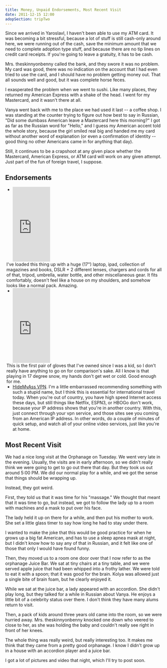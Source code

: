 ```yaml
---
title: Money, Unpaid Endorsements, Most Recent Visit
date: 2011-12-15 12:00
adopSection: tripTwo
---
```

Since we arrived in Yaroslavl, I haven't been able to use my ATM card.  It was becoming a bit stressful, because a lot of stuff is still cash-only around here, we were running out of the cash, save the minimum amount that we need to complete adoption type stuff, and because there are no tip lines on credit card receipts.  If you're going to leave a gratuity, it has to be cash.

Mrs. theskinnyonbenny called the bank, and they swore it was no problem.  My card was good, there was no indication on the account that I had even tried to use the card, and I should have no problem getting money out.  That all sounds well and good, but it was complete horse feces.

I exasperated the problem when we went to sushi.  Like many places, they returned my American Express with a shake of the head.  I went for my Mastercard, and it wasn't there at all.  

Vanya went back with me to the place we had used it last -- a coffee shop.  I was standing at the counter trying to figure out how best to say in Russian, "Did some dumbass American leave a Mastercard here this morning?"  I got as far as the Russian word for "Hello," and I guess my American accent told the whole story, because the girl smiled real big and handed me my card without another word of explanation (or even a confirmation of identity -- good thing no other Americans came in for anything that day).

Still, it continues to be a crapshoot at any given place whether the Mastercard, American Express, or ATM card will work on any given attempt.  Just part of the fun of foreign travel, I suppose.

<h2>Endorsements</h2>


<ul>
<li><iframe src="http://rcm.amazon.com/e/cm?lt1=_blank&bc1=000000&IS2=1&bg1=FFFFFF&fc1=000000&lc1=0000FF&t=theskinnyonbe-20&o=1&p=8&l=as4&m=amazon&f=ifr&ref=ss_til&asins=B000H92ZLG" style="width:120px;height:240px; vertical-align:text-top;" scrolling="no" marginwidth="0" marginheight="0" frameborder="0"></iframe>  <div style="float:right; width:500px; vertical-align:top;">I've loaded this thing up with a huge (17") laptop, ipad, collection of magazines and books, DSLR + 2 different lenses, chargers and cords for all of that, tripod, umbrella, water bottle, and other miscellaneous gear.  It fits comfortably, doesn't feel like a house on my shoulders, and somehow looks like a normal pack.  Amazing.</div></li>
<li><iframe src="http://rcm.amazon.com/e/cm?lt1=_blank&bc1=000000&IS2=1&bg1=FFFFFF&fc1=000000&lc1=0000FF&t=theskinnyonbe-20&o=1&p=8&l=as4&m=amazon&f=ifr&ref=ss_til&asins=B005NK5FSE" style="width:120px;height:240px; vertical-align:text-top;" scrolling="no" marginwidth="0" marginheight="0" frameborder="0"></iframe> <div style="float:right; width:500px; vertical-align:top;">This is the first pair of gloves that I've owned since I was a kid, so I don't really have anything to go on for comparison's sake.  All I know is that playing in 17 degree snow, my hands don't get wet or cold.  Good enough for me.</div></li>
<li><a href="http://hidemyass.com/vpn/" target="_blank">HideMyAss VPN</a>.  I'm a little embarrassed recommending something with such a stupid name, but I think this is essential for international travel today.  When you're out of country, you have high speed Internet access these days, but still things like Netflix, ESPN3, or HBOGo don't work, because your IP address shows that you're in another country.  With this, just connect through your vpn service, and those sites see you coming from an American IP address.  In other words, do a couple of minutes of quick setup, and watch all of your online video services, just like you're at home.</li>
</ul>

<h2>Most Recent Visit</h2>

We had a nice long visit at the Orphanage on Tuesday.  We went very late in the evening.  Usually, the visits are in early afternoon, so we didn't really think we were going to get to go out there that day.  But they took us out around 5:00 PM.  We did our normal play for a while, and we got the sense that things should be wrapping up.

Instead, they got weird.

First, they told us that it was time for his "massage." We thought that meant that it was time to go, but instead, we got to follow the lady up to a room with machines and a mask to put over his face.

The lady held it up on there for a while, and then put his mother to work. She set a little glass timer to say how long he had to stay under there.

I wanted to make the joke that this would be good practice for when he grows up a big fat American, and has to use a sleep apnea mask at night, but I didn't know how to say any of that in Russian, and it felt like one of those that only I would have found funny.

Then, they moved us to a room one door over that I now refer to as the orphanage Juice Bar.  We sat at tiny chairs at a tiny table, and we were served apple juice that had been whipped into a frothy lather.  We were told to eat it with a spoon; that it was good for the brain.  Kolya was allowed just a single bite of brain foam, but he clearly enjoyed it.

While we sat at the juice bar, a lady appeared with an accordion.  She didn't play long, but they talked for a while in Russian about Vanya.  He enjoys a little bit of a celebrity status over there.  I don't think they have many alums return to visit.

Then, a pack of kids around three years old came into the room, so we were hurried away.  Mrs. theskinnyonbenny knocked one down who veered to close to her, as she was holding the baby and couldn't really see right in front of her knees.

The whole thing was really weird, but really interesting too.  It makes me think that they came from a pretty good orphanage.  I know I didn't grow up in a house with an accordion player and a juice bar.

I got a lot of pictures and video that night, which I'll try to post soon.